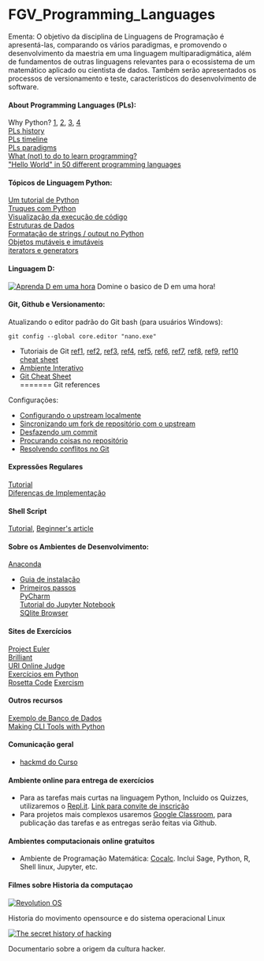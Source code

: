 # FGV_Programming_Languages  

Ementa:
O objetivo da disciplina de Linguagens de Programação é apresentá-las, comparando os vários paradigmas, e promovendo o desenvolvimento da maestria em uma linguagem multiparadigmática, além de fundamentos de outras linguagens relevantes para o ecossistema de um matemático aplicado ou cientista de dados. Também serão apresentados os processos de versionamento e teste, característicos do desenvolvimento de software.

#### About Programming Languages (PLs): 

Why Python?  [1](https://www.tiobe.com/tiobe-index/), [2](https://spectrum.ieee.org/at-work/innovation/the-2018-top-programming-languages), [3](https://medium.freecodecamp.org/best-programming-languages-to-learn-in-2018-ultimate-guide-bfc93e615b35), [4](https://www.edureka.co/blog/python-interesting-facts-you-need-to-know/)  
[PLs history](https://en.wikipedia.org/wiki/History_of_programming_languages)  
[PLs timeline](https://en.wikipedia.org/wiki/Timeline_of_programming_languages)  
[PLs paradigms](https://en.m.wikipedia.org/wiki/Programming_paradigm)  
[What (not) to do to learn programming?](https://medium.freecodecamp.org/learn-to-code-the-hard-way-65dece5b0005)  
["Hello World" in 50 different programming languages](https://medium.com/javarevisited/70-years-of-hello-world-with-50-programming-languages-2400de893a97)  

#### Tópicos de Linguagem Python:
[Um tutorial de Python](https://python.swaroopch.com/)  
[Truques com Python](https://hackernoon.com/python-tricks-101-2836251922e0)  
[Visualização da execução de código](http://www.pythontutor.com/visualize.html#mode=edit)  
[Estruturas de Dados](https://www.analyticsvidhya.com/blog/2020/06/data-structures-python/)  
[Formatação de strings / output no Python](http://www.python-course.eu/python3_formatted_output.php)  
[Objetos mutáveis e imutáveis](https://www.pythonforthelab.com/blog/mutable-and-immutable-objects/)  
[iterators e generators](https://www.analyticsvidhya.com/blog/2020/05/python-iterators-and-generators/)

#### Linguagem D:
[![Aprenda D em uma hora](http://img.youtube.com/vi/rwZFTnf9bDU/0.jpg)](http://www.youtube.com/watch?v=rwZFTnf9bDU "")
Domine o basico de D em uma hora!

#### Git, Github e Versionamento:
Atualizando o editor padrão do Git bash (para usuários Windows):
```
git config --global core.editor "nano.exe"
```

- Tutoriais de Git [ref1](https://git-scm.com/book/pt-br/v1/Primeiros-passos-No%C3%A7%C3%B5es-B%C3%A1sicas-de-Git), [ref2](https://www.analyticsvidhya.com/blog/2020/05/git-github-essential-guide-beginners/), [ref3](https://www.dadosaleatorios.com.br/post/introdu%C3%A7%C3%A3o-ao-git/), [ref4](http://rogerdudler.github.io/git-guide/index.pt_BR.html), [ref5](https://www.udemy.com/git-e-github-para-iniciantes/), [ref6](https://towardsdatascience.com/introduction-to-github-for-data-scientists-2cf8b9b25fba), [ref7](https://git-scm.com/book/pt-br/v1/Primeiros-passos-No%C3%A7%C3%B5es-B%C3%A1sicas-de-Git), [ref8](https://www.dadosaleatorios.com.br/post/introdu%C3%A7%C3%A3o-ao-git/), [ref9](http://rogerdudler.github.io/git-guide/index.pt_BR.html), [ref10](https://www.udemy.com/git-e-github-para-iniciantes/)  
[cheat sheet](https://www.git-tower.com/blog/git-cheat-sheet/)   
- [Ambiente Interativo](https://learngitbranching.js.org/)
- [Git Cheat Sheet](https://www.git-tower.com/blog/git-cheat-sheet/)  
=======
Git references   

Configurações:  
  + [Configurando o upstream localmente](https://help.github.com/articles/configuring-a-remote-for-a-fork/)  
  + [Sincronizando um fork de repositório com o upstream](https://help.github.com/articles/syncing-a-fork/)  
  + [Desfazendo um commit](https://blog.github.com/2015-06-08-how-to-undo-almost-anything-with-git/)  
  + [Procurando coisas no repositório](https://www.tygertec.com/find-stuff-git/)  
  + [Resolvendo conflitos no Git](https://stackoverflow.com/questions/161813/how-to-resolve-merge-conflicts-in-git)  

#### Expressões Regulares
[Tutorial](https://maykon-oliveira.github.io/regex-tutorial/)   
[Diferenças de Implementação](https://unix.stackexchange.com/questions/119905/why-does-my-regular-expression-work-in-x-but-not-in-y)  

#### Shell Script
[Tutorial](https://www.shellscript.sh/), [Beginner's article](https://medium.com/better-programming/how-bash-works-8424becc12f3)    

#### Sobre os Ambientes de Desenvolvimento:

[Anaconda](https://www.anaconda.com/download/)
  + [Guia de instalação](https://paulovasconcellos.com.br/como-baixar-anaconda-31fd49c19bd8)  
  + [Primeiros passos](https://opensource.com/article/18/4/getting-started-anaconda-python)  
[PyCharm](https://www.jetbrains.com/pycharm/)  
[Tutorial do Jupyter Notebook](https://www.datacamp.com/community/tutorials/tutorial-jupyter-notebook)  
[SQlite Browser](http://sqlitebrowser.org/)  


#### Sites de Exercícios

[Project Euler](https://projecteuler.net/)  
[Brilliant](http://brilliant.org/)  
[URI Online Judge](https://www.urionlinejudge.com.br/judge/en/login)  
[Exercícios em Python](http://joaoventura.net/static/files/python_exercises_book.pdf)  
[Rosetta Code](http://www.rosettacode.org)
[Exercism](https://exercism.io)

#### Outros recursos  

[Exemplo de Banco de Dados](https://github.com/datacharmer/test_db)  
[Making CLI Tools with Python](https://medium.com/dabbler-in-de-stress/make-linux-cli-tools-756f7f7f06b3)  

#### Comunicação geral
- [hackmd do Curso](https://hackmd.io/HN90LqA_T1e1cRGIdnd3Sg)

#### Ambiente online para entrega de exercícios
- Para as tarefas mais curtas na linguagem Python, Incluido os Quizzes, utilizaremos o [Repl.it](https://repl.it/teacher/classrooms/141262). [Link para convite de inscrição](https://repl.it/classroom/invite/c5pHtVQ)
- Para projetos mais complexos usaremos [Google Classroom](https://classroom.google.com/u/0/c/MzcyMDcwMTk1MTJa), para publicação das tarefas e as entregas serão feitas via Github.

#### Ambientes computacionais online gratuitos
- Ambiente de Programação Matemática: [Cocalc](https://cocalc.com). Inclui Sage, Python, R, Shell linux, Jupyter, etc.

#### Filmes sobre Historia da computaçao
 [![Revolution OS](http://img.youtube.com/vi/7LGKgdWtrqI/0.jpg)](http://www.youtube.com/watch?v=7LGKgdWtrqI "") 
 
 Historia do movimento opensource e do sistema operacional Linux
 
[![The secret history of hacking](http://img.youtube.com/vi/SbeoxPPPCyA/0.jpg)](http://www.youtube.com/watch?v=SbeoxPPPCyA "")

Documentario sobre a origem da cultura hacker.
